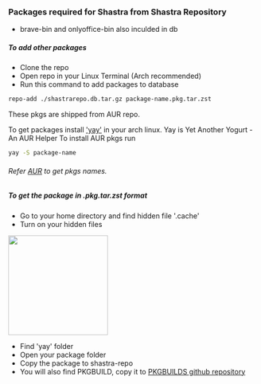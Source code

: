 ### Packages required for Shastra from Shastra Repository

- brave-bin and onlyoffice-bin also inculded in db

##### To add other packages
- Clone the repo
- Open repo in your Linux Terminal (Arch recommended)
- Run this command to add packages to database

```sh
repo-add ./shastrarepo.db.tar.gz package-name.pkg.tar.zst
```

These pkgs are shipped from AUR repo.

To get packages install ['yay'](https://github.com/Jguer/yay) in your arch linux.
Yay is Yet Another Yogurt - An AUR Helper
To install AUR pkgs run
```sh
yay -S package-name
```
###### Refer [AUR](https://aur.archlinux.org/packages) to get pkgs names.

##### To get the package in .pkg.tar.zst format
- Go to your home directory and find hidden file '.cache'
- Turn on your hidden files
<img src="https://i.ibb.co/NC8jVcZ/hiddenfiles.png" width="200px">

- Find 'yay' folder
- Open your package folder
- Copy the package to shastra-repo
- You will also find PKGBUILD, copy it to [PKGBUILDS github repository](https://github.com/Shastra-OS/PKGBUILDS)
